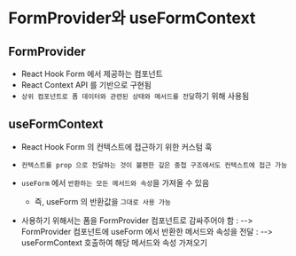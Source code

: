 # FormProvider와 useFormContext

## FormProvider

- React Hook Form 에서 제공하는 컴포넌트
- React Context API 를 기반으로 구현됨
- `상위 컴포넌트로 폼 데이터와 관련된 상태와 메서드를 전달`하기 위해 사용됨

## useFormContext

- React Hook Form 의 컨텍스트에 접근하기 위한 커스텀 훅
- `컨텍스트를 prop 으로 전달하는 것이 불편한 깊은 중첩 구조에서도 컨텍스트에 접근 가능`
- `useForm` 에서 `반환하는 모든 메서드와 속성`을 가져올 수 있음

  - 즉, useForm 의 반환값을 `그대로 사용 가능`

- 사용하기 위해서는 폼을 FormProvider 컴포넌트로 감싸주어야 함
  : --> FormProvider 컴포넌트에 useForm 에서 반환한 메서드와 속성을 전달
  : --> useFormContext 호출하여 해당 메서드와 속성 가져오기
